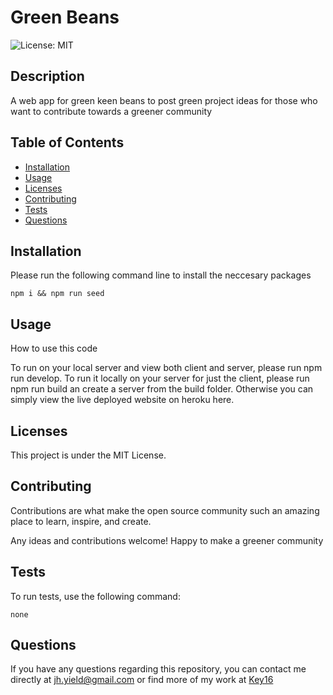 # Green Beans

![License: MIT](https://img.shields.io/badge/License-MIT-yellow.svg)
## Description
A web app for green keen beans to post green project ideas for those who want to contribute towards a greener community
## Table of Contents

* [Installation](#installation)
* [Usage](#usage)
* [Licenses](#licenses)
* [Contributing](#contributing)
* [Tests](#tests)
* [Questions](#questions)

## Installation 
Please run the following command line to install the neccesary packages
```
npm i && npm run seed
```


## Usage
How to use this code

To run on your local server and view both client and server, please run npm run develop. To run it locally on your server for just the client, please run npm run build an create a server from the build folder. Otherwise you can simply view the live deployed website on heroku here.
## Licenses
This project is under the MIT License.

## Contributing
Contributions are what make the open source community such an amazing place to learn, inspire, and create. 

Any ideas and contributions welcome! Happy to make a greener community
## Tests 
To run tests, use the following command:
```
none
```

## Questions

If you have any questions regarding this repository, you can contact me directly at jh.yield@gmail.com or find more of my work at [Key16](https://github.com/Key16)